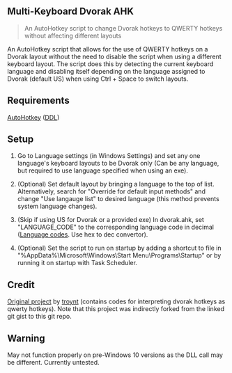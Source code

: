 ## Multi-Keyboard Dvorak AHK
> An AutoHotkey script to change Dvorak hotkeys to QWERTY hotkeys without affecting different layouts

An AutoHotkey script that allows for the use of QWERTY hotkeys on a Dvorak layout without the need to disable the script when using a different keyboard layout. The script does this by detecting the current keyboard language and disabling itself depending on the language assigned to Dvorak (default US) when using Ctrl + Space to switch layouts.

## Requirements
[AutoHotkey](https://www.autohotkey.com/) ([DDL](https://www.autohotkey.com/download/ahk-install.exe))

## Setup
1. Go to Language settings (in Windows Settings) and set any one language's keyboard layouts to be Dvorak only (Can be any language, but required to use language specified when using an exe).

2. (Optional) Set default layout by bringing a language to the top of list. Alternatively, search for "Override for default input methods" and change "Use langauge list" to desired language (this method prevents system language changes).

3. (Skip if using US for Dvorak or a provided exe) In dvorak.ahk, set "LANGUAGE_CODE" to the corresponding language code in decimal ([Language codes](https://www.autohotkey.com/docs/misc/Languages.htm). Use hex to dec convertor).

4. (Optional) Set the script to run on startup by adding a shortcut to file in "%AppData%\Microsoft\Windows\Start Menu\Programs\Startup" or by running it on startup with Task Scheduler.

## Credit
[Original project](https://gist.github.com/troynt/205106) by [troynt](https://github.com/troynt) (contains codes for interpreting dvorak hotkeys as qwerty hotkeys).
Note that this project was indirectly forked from the linked git gist
to this git repo.

## Warning
May not function properly on pre-Windows 10 versions as the DLL call may be different. Currently untested.

